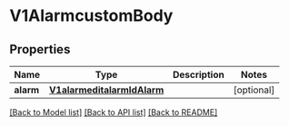 # V1AlarmcustomBody

## Properties
Name | Type | Description | Notes
------------ | ------------- | ------------- | -------------
**alarm** | [**V1alarmeditalarmIdAlarm**](V1alarmeditalarmIdAlarm.md) |  | [optional] 

[[Back to Model list]](../README.md#documentation-for-models) [[Back to API list]](../README.md#documentation-for-api-endpoints) [[Back to README]](../README.md)

